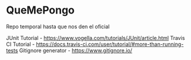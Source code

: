 # QueMePongo
Repo temporal hasta que nos den el oficial

JUnit Tutorial - https://www.vogella.com/tutorials/JUnit/article.html
Travis CI Tutorial - https://docs.travis-ci.com/user/tutorial/#more-than-running-tests
Gitignore generator - https://www.gitignore.io/
